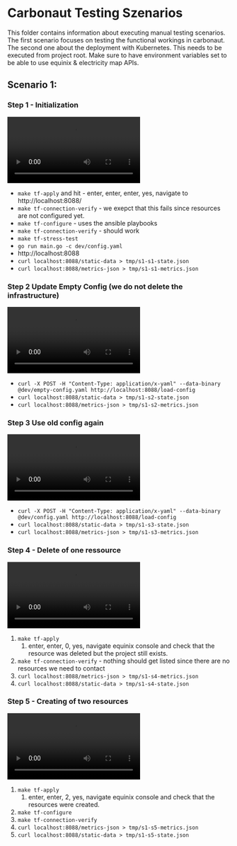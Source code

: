# Carbonaut Testing Szenarios

This folder contains information about executing manual testing scenarios. The first scenario focuses on testing the functional workings in carbonaut. The second one about the deployment with Kubernetes. This needs to be executed from project root. Make sure to have environment variables set to be able to use equinix & electricity map APIs.

## Scenario 1:

### Step 1 - Initialization
![step 1 recording](./scenario%201%20results/recordings/s1-1%20recording.mp4)
* `make tf-apply` and hit - enter, enter, enter, yes, navigate to http://localhost:8088/
* `make tf-connection-verify` - we exepct that this fails since resources are not configured yet.
* `make tf-configure` - uses the ansible playbooks 
* `make tf-connection-verify` - should work
* `make tf-stress-test`
* `go run main.go -c dev/config.yaml`
* http://localhost:8088
* `curl localhost:8088/static-data > tmp/s1-s1-state.json`
* `curl localhost:8088/metrics-json > tmp/s1-s1-metrics.json`

### Step 2 Update Empty Config (we do not delete the infrastructure)
![step 2 recording](./scenario%201%20results/recordings/s1-2%20recording.mp4)
* `curl -X POST -H "Content-Type: application/x-yaml" --data-binary @dev/empty-config.yaml http://localhost:8088/load-config`
* `curl localhost:8088/static-data > tmp/s1-s2-state.json`
* `curl localhost:8088/metrics-json > tmp/s1-s2-metrics.json`

### Step 3 Use old config again
![step 3 recording](./scenario%201%20results/recordings/s1-3%20recording.mp4)
* `curl -X POST -H "Content-Type: application/x-yaml" --data-binary @dev/config.yaml http://localhost:8088/load-config`
* `curl localhost:8088/static-data > tmp/s1-s3-state.json`
* `curl localhost:8088/metrics-json > tmp/s1-s3-metrics.json`

### Step 4 - Delete of one ressource
![step 4 recording](./scenario%201%20results/recordings/s1-4%20recording.mp4)
1. `make tf-apply`
   1. enter, enter, 0, yes, navigate equinix console and check that the resource was deleted but the project still exists.
2. `make tf-connection-verify` - nothing should get listed since there are no resources we need to contact
3. `curl localhost:8088/metrics-json > tmp/s1-s4-metrics.json`
4. `curl localhost:8088/static-data > tmp/s1-s4-state.json`

### Step 5 - Creating of two resources
![step 5 recording](./scenario%201%20results/recordings/s1-5%20recording.mp4)
1. `make tf-apply`
   1. enter, enter, 2, yes, navigate equinix console and check that the resources were created.
2. `make tf-configure`
3. `make tf-connection-verify`
4. `curl localhost:8088/metrics-json > tmp/s1-s5-metrics.json`
5. `curl localhost:8088/static-data > tmp/s1-s5-state.json`

